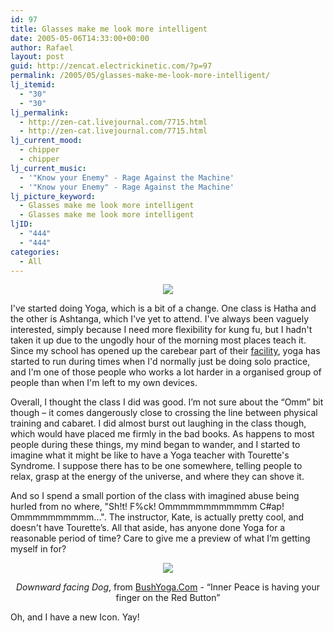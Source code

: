 ```yaml
---
id: 97
title: Glasses make me look more intelligent
date: 2005-05-06T14:33:00+00:00
author: Rafael
layout: post
guid: http://zencat.electrickinetic.com/?p=97
permalink: /2005/05/glasses-make-me-look-more-intelligent/
lj_itemid:
  - "30"
  - "30"
lj_permalink:
  - http://zen-cat.livejournal.com/7715.html
  - http://zen-cat.livejournal.com/7715.html
lj_current_mood:
  - chipper
  - chipper
lj_current_music:
  - '"Know your Enemy" - Rage Against the Machine'
  - '"Know your Enemy" - Rage Against the Machine'
lj_picture_keyword:
  - Glasses make me look more intelligent
  - Glasses make me look more intelligent
ljID:
  - "444"
  - "444"
categories:
  - All
---
```

<center><img src="http://img.photobucket.com/albums/v384/zen_cat/catdance.gif"></center>

I've started doing Yoga, which is a bit of a change. One class is Hatha and the other is Ashtanga, which I've yet to attend. I've always been vaguely interested, simply because I need more flexibility for kung fu, but I hadn't taken it up due to the ungodly hour of the morning most places teach it. Since my school has opened up the carebear part of their <a href=www.3energyarts.com.au>facility</a>, yoga has started to run during times when I'd normally just be doing solo practice, and I'm one of those people who works a lot harder in a organised group of people than when I'm left to my own devices.

Overall, I thought the class I did was good. I’m not sure about the “Omm” bit though – it comes dangerously close to crossing the line between physical training and cabaret. I did almost burst out laughing in the class though, which would have placed me firmly in the bad books. As happens to most people during these things, my mind began to wander, and I started to imagine what it might be like to have a Yoga teacher with Tourette's Syndrome. I suppose there has to be one somewhere, telling people to relax, grasp at the energy of the universe, and where they can shove it.

And so I spend a small portion of the class with imagined abuse being hurled from no where, "Sh!t! F%ck! Ommmmmmmmmmmm C#ap! Ommmmmmmmmm...". The instructor, Kate, is actually pretty cool, and doesn't have Tourette’s. All that aside, has anyone done Yoga for a reasonable period of time? Care to give me a preview of what I’m getting myself in for?
<center>
<img src="http://img.photobucket.com/albums/v384/zen_cat/bushyoga.jpg">

<i>Downward facing Dog</i>, from <a href="http://www.bushyoga.com">BushYoga.Com</a> - “Inner Peace is having your finger on the Red Button”
</center>
Oh, and I have a new Icon. Yay!